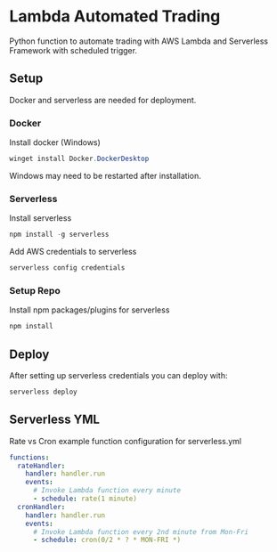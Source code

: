 <!--
title: 'AWS Python Scheduled Cron example in Python'
description: 'This is an example of creating a function that runs as a cron job using the serverless ''schedule'' event.'
layout: Doc
framework: v3
platform: AWS
language: Python
priority: 2
authorLink: 'https://github.com/rupakg'
authorName: 'Rupak Ganguly'
authorAvatar: 'https://avatars0.githubusercontent.com/u/8188?v=4&s=140'
-->

# Lambda Automated Trading

Python function to automate trading with AWS Lambda and Serverless Framework with scheduled trigger.

## Setup

Docker and serverless are needed for deployment.

### Docker

Install docker (Windows)

```powershell
winget install Docker.DockerDesktop
```

Windows may need to be restarted after installation.

### Serverless

Install serverless

```powershell
npm install -g serverless
```

Add AWS credentials to serverless

```powershell
serverless config credentials
```

### Setup Repo

Install npm packages/plugins for serverless

```powershell
npm install
```

## Deploy

After setting up serverless credentials you can deploy with:

```powershell
serverless deploy
```

## Serverless YML

Rate vs Cron example function configuration for serverless.yml

```yml
functions:
  rateHandler:
    handler: handler.run
    events:
      # Invoke Lambda function every minute
      - schedule: rate(1 minute)
  cronHandler:
    handler: handler.run
    events:
      # Invoke Lambda function every 2nd minute from Mon-Fri
      - schedule: cron(0/2 * ? * MON-FRI *)
```
